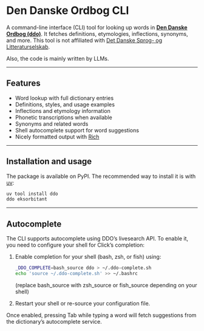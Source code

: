 # Den Danske Ordbog CLI

A command-line interface (CLI) tool for looking up words in [**Den Danske Ordbog (ddo)**](https://ordnet.dk).
It fetches definitions, etymologies, inflections, synonyms, and more. This tool is not affiliated with [Det Danske Sprog- og Litteraturselskab](https://dsl.dk/).

Also, the code is mainly written by LLMs.

---

## Features

- Word lookup with full dictionary entries  
- Definitions, styles, and usage examples  
- Inflections and etymology information  
- Phonetic transcriptions when available  
- Synonyms and related words  
- Shell autocomplete support for word suggestions  
- Nicely formatted output with [Rich](https://github.com/Textualize/rich)  

---

## Installation and usage

The package is available on PyPI. The recommended way to install it is with [uv](https://github.com/astral-sh/uv):

```bash
uv tool install ddo
ddo eksorbitant
```

---

## Autocomplete

The CLI supports autocomplete using DDO’s livesearch API. To enable it, you need to configure your shell for Click’s completion:

1. Enable completion for your shell (bash, zsh, or fish) using:

   ``` bash
   _DDO_COMPLETE=bash_source ddo > ~/.ddo-complete.sh
   echo 'source ~/.ddo-complete.sh' >> ~/.bashrc
   ```
   (replace bash_source with zsh_source or fish_source depending on your shell)

2. Restart your shell or re-source your configuration file.

Once enabled, pressing Tab while typing a word will fetch suggestions from the dictionary’s autocomplete service.